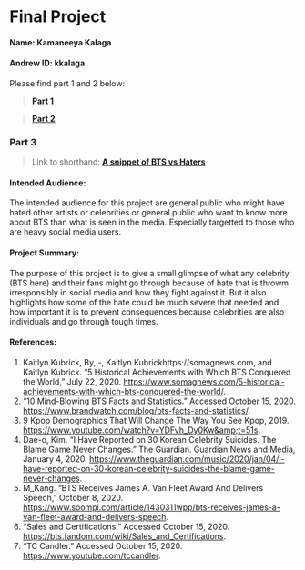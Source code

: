 # Final Project
#### Name: Kamaneeya Kalaga
#### Andrew ID: kkalaga

Please find part 1 and 2 below:
> **[Part 1](project1.md)**

> **[Part 2](project2.md)**

### Part 3
> Link to shorthand: **[A snippet of BTS vs Haters](https://carnegiemellon.shorthandstories.com/a-snippet-of-bts-vs-haters-/index.html)**

#### Intended Audience:
The intended audience for this project are general public who might have hated other artists or celebrities or general public who want to know more about BTS than what is seen in the media. Especially targetted to those who are heavy social media users.

#### Project Summary:
The purpose of this project is to give a small glimpse of what any celebrity (BTS here) and their fans might go through because of hate that is throwm irresponsibly in social media and how they fight against it. But it also highlights how some of the hate could be much severe that needed and how important it is to prevent consequences because celebrities are also individuals and go through tough times.

#### References:
1. Kaitlyn Kubrick, By, -, Kaitlyn Kubrickhttps://somagnews.com, and Kaitlyn Kubrick. “5 Historical Achievements with Which BTS Conquered the World,” July 22, 2020. https://www.somagnews.com/5-historical-achievements-with-which-bts-conquered-the-world/. 
2. “10 Mind-Blowing BTS Facts and Statistics.” Accessed October 15, 2020. https://www.brandwatch.com/blog/bts-facts-and-statistics/. 
3. 9 Kpop Demographics That Will Change The Way You See Kpop, 2019. https://www.youtube.com/watch?v=YDFvh_Dy0Kw&amp;t=51s. 
4. Dae-o, Kim. “I Have Reported on 30 Korean Celebrity Suicides. The Blame Game Never Changes.” The Guardian. Guardian News and Media, January 4, 2020. https://www.theguardian.com/music/2020/jan/04/i-have-reported-on-30-korean-celebrity-suicides-the-blame-game-never-changes. 
5. M_Kang. “BTS Receives James A. Van Fleet Award And Delivers Speech,” October 8, 2020. https://www.soompi.com/article/1430311wpp/bts-receives-james-a-van-fleet-award-and-delivers-speech. 
6. “Sales and Certifications.” Accessed October 15, 2020. https://bts.fandom.com/wiki/Sales_and_Certifications. 
7. “TC Candler.” Accessed October 15, 2020. https://www.youtube.com/tccandler. 
